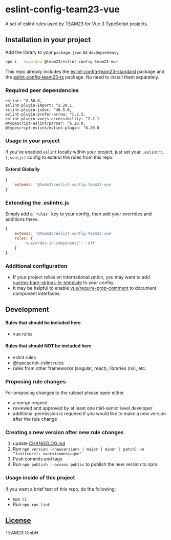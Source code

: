 # eslint-config-team23-vue

A set of eslint rules used by TEAM23 for Vue 3 TypeScript projects.

## Installation in your project

Add the library to your `package.json` as `devDependency`

```bash
npm i --save-dev @team23/eslint-config-team23-vue
```

This repo already includes the [eslint-config-team23-standard](https://github.com/team23/eslint-config-team23-standard) package and the [eslint-config-team23-ts](https://github.com/team23/eslint-config-team23-ts) package. No need to install them separately.

### Required peer dependencies

    eslint: ^8.56.0,
    eslint-plugin-import: ^2.29.1,
    eslint-plugin-jsdoc: ^46.5.0,
    eslint-plugin-prefer-arrow: ^1.2.3,
    eslint-plugin-vuejs-accessibility: ^2.2.1
    @typescript-eslint/parser: ^6.20.0,
    @typescript-eslint/eslint-plugin: ^6.20.0

### Usage in your project

If you've enabled `eslint` locally within your project, just set your `.eslintrc.[json|js]` config to extend the rules from this repo:

#### Extend Globally

```js
{
    extends: '@team23/eslint-config-team23-vue'
}
```

### Extending the .eslintrc.js

Simply add a `'rules'` key to your config, then add your overrides and additions there.

```js
{
    extends: '@team23/eslint-config-team23-vue'
    rules: {
        'vue/order-in-components': 'off'
    }
}
```

### Additional configuration

- If your project relies on internationalization, you may want to add [vue/no-bare-strings-in-template](https://eslint.vuejs.org/rules/no-bare-strings-in-template) to your config.
- It may be helpful to enable [vue/require-prop-comment](https://eslint.vuejs.org/rules/require-prop-comment) to document component interfaces.

## Development

#### Rules that should be included here

 - vue rules

#### Rules that should NOT be included here

 - eslint rules
 - @typescript-eslint rules
 - rules from other frameworks (angular, react), libraries (nx), etc.

### Proposing rule changes

For proposing changes to the ruleset please open either

-   a merge request
-   reviewed and approved by at least one mid-senior level developer
-   additional permission is required if you would like to make a new version after the rule change

### Creating a new version after new rule changes

1) update [CHANGELOG.md](CHANGELOG.md)
2) Run `npm version [<newversion> | major | minor | patch] -m "feat(core): <versionmessage>"`
3) Push commits and tags
4) Run `npm publish --access public` to publish the new version to npm

### Usage inside of this project 

If you want a brief test of this repo, do the following:

- `npm ci`
- Run `npm run lint`

## [License](LICENSE)

TEAM23 GmbH
